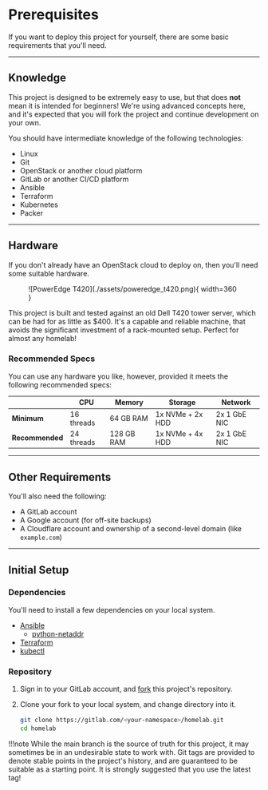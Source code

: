# Prerequisites

If you want to deploy this project for yourself, there are some basic
 requirements that you'll need.

---

## Knowledge

This project is designed to be extremely easy to use, but that does **not**
 mean it is intended for beginners! We're using advanced concepts here, and
 it's expected that you will fork the project and continue development on
 your own.

You should have intermediate knowledge of the following technologies:

- Linux
- Git
- OpenStack or another cloud platform
- GitLab or another CI/CD platform
- Ansible
- Terraform
- Kubernetes
- Packer

---

## Hardware

If you don't already have an OpenStack cloud to deploy on, then you'll need
 some suitable hardware.

<!-- Center the image -->
<!-- markdownlint-disable-next-line MD033 -->
<figure markdown>
  ![PowerEdge T420](./assets/poweredge_t420.png){ width=360 }
</figure>

This project is built and tested against an old Dell T420 tower server, which
 can be had for as little as $400. It's a capable and reliable machine, that
 avoids the significant investment of a rack-mounted setup. Perfect for almost
 any homelab!

### Recommended Specs

You can use any hardware you like, however, provided it meets the following
 recommended specs:

|                 | CPU        | Memory     | Storage          | Network      |
|-----------------|------------|------------|------------------|--------------|
| **Minimum**     | 16 threads | 64 GB RAM  | 1x NVMe + 2x HDD | 2x 1 GbE NIC |
| **Recommended** | 24 threads | 128 GB RAM | 1x NVMe + 4x HDD | 2x 1 GbE NIC |

---

## Other Requirements

You'll also need the following:

- A GitLab account
- A Google account (for off-site backups)
- A Cloudflare account and ownership of a second-level domain (like `example.com`)

---

## Initial Setup

### Dependencies

You'll need to install a few dependencies on your local system.

- [Ansible](https://www.ansible.com/)
    - [python-netaddr](https://pypi.org/project/netaddr)
- [Terraform](https://www.terraform.io/)
- [kubectl](https://kubernetes.io/docs/reference/kubectl/)

### Repository

1. Sign in to your GitLab account, and
   [fork](https://gitlab.com/ralgar/homelab/-/forks/new) this project's
   repository.

1. Clone your fork to your local system, and change directory into it.

    ```sh
    git clone https://gitlab.com/<your-namespace>/homelab.git
    cd homelab
    ```

!!!note
    While the main branch is the source of truth for this project, it may
    sometimes be in an undesirable state to work with. Git tags are
    provided to denote stable points in the project's history, and are
    guaranteed to be suitable as a starting point. It is strongly suggested
    that you use the latest tag!
